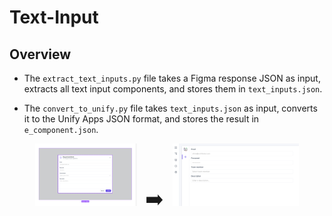 # Text-Input

## Overview

- The `extract_text_inputs.py` file takes a Figma response JSON as input, extracts all text input components, and stores them in `text_inputs.json`.

- The `convert_to_unify.py` file takes `text_inputs.json` as input, converts it to the Unify Apps JSON format, and stores the result in `e_component.json`.


<p align="center">
  <img src="https://raw.githubusercontent.com/Mahavir2112/Task1-Unify/main/Figma_image.png" height="100"/>
  <span style="font-size: 2rem; margin: 0 10px;">➡️</span>
  <img src="https://raw.githubusercontent.com/Mahavir2112/Task1-Unify/main/Unify_image.png" height="100"/>
</p>

